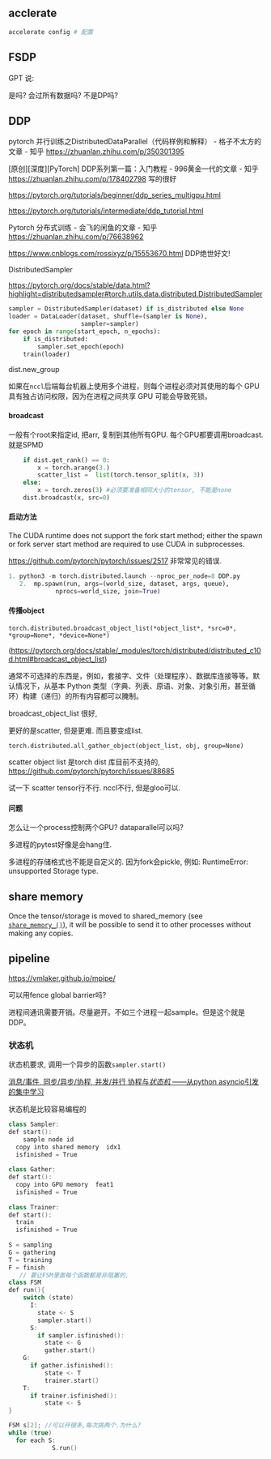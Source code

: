## acclerate

```bash
accelerate config # 配置
```



## FSDP



GPT 说:

是吗? 会过所有数据吗? 不是DP吗?







## DDP

pytorch 并行训练之DistributedDataParallel（代码样例和解释） - 格子不太方的文章 - 知乎 https://zhuanlan.zhihu.com/p/350301395

[原创][深度][PyTorch] DDP系列第一篇：入门教程 - 996黄金一代的文章 - 知乎 https://zhuanlan.zhihu.com/p/178402798 写的很好

https://pytorch.org/tutorials/beginner/ddp_series_multigpu.html

https://pytorch.org/tutorials/intermediate/ddp_tutorial.html

Pytorch 分布式训练 - 会飞的闲鱼的文章 - 知乎 https://zhuanlan.zhihu.com/p/76638962

https://www.cnblogs.com/rossixyz/p/15553670.html DDP绝世好文!

DistributedSampler

https://pytorch.org/docs/stable/data.html?highlight=distributedsampler#torch.utils.data.distributed.DistributedSampler

```python
sampler = DistributedSampler(dataset) if is_distributed else None
loader = DataLoader(dataset, shuffle=(sampler is None),
                    sampler=sampler)
for epoch in range(start_epoch, n_epochs):
    if is_distributed:
        sampler.set_epoch(epoch)
    train(loader)
```

dist.new_group

如果在`nccl`后端每台机器上使用多个进程，则每个进程必须对其使用的每个 GPU 具有独占访问权限，因为在进程之间共享 GPU 可能会导致死锁。

#### broadcast

一般有个root来指定id, 把arr, 复制到其他所有GPU. 每个GPU都要调用broadcast.就是SPMD

```python
    if dist.get_rank() == 0:
        x = torch.arange(3.) 
        scatter_list =  list(torch.tensor_split(x, 3))
    else:
        x = torch.zeros(3) #必须要准备相同大小的tensor, 不能是none
    dist.broadcast(x, src=0)
```



#### 启动方法

The CUDA runtime does not support the fork start method; either the spawn or fork server start method are required to use CUDA in subprocesses. 

https://github.com/pytorch/pytorch/issues/2517 非常常见的错误. 

```python
1. python3 -m torch.distributed.launch --nproc_per_node=8 DDP.py
   2.  mp.spawn(run, args=(world_size, dataset, args, queue),
             nprocs=world_size, join=True)
```

#### 传播object

`torch.distributed.broadcast_object_list(*object_list*, *src=0*, *group=None*, *device=None*)`

(https://pytorch.org/docs/stable/_modules/torch/distributed/distributed_c10d.html#broadcast_object_list)

通常不可选择的东西是，例如，套接字、文件（处理程序）、数据库连接等等。默认情况下，从基本 Python 类型（字典、列表、原语、对象、对象引用，甚至循环）构建（递归）的所有内容都可以腌制。

broadcast_object_list 很好, 

更好的是scatter, 但是更难. 而且要变成list. 

```
torch.distributed.all_gather_object(object_list, obj, group=None)
```

scatter object list 是torch dist 库目前不支持的,  https://github.com/pytorch/pytorch/issues/88685 

试一下 scatter tensor行不行.  nccl不行, 但是gloo可以. 

#### 问题

怎么让一个process控制两个GPU? dataparallel可以吗? 

多进程的pytest好像是会hang住. 

多进程的存储格式也不能是自定义的. 因为fork会pickle, 例如: RuntimeError: unsupported Storage type.

## share memory 

Once the tensor/storage is moved to shared_memory (see [`share_memory_()`](https://pytorch.org/docs/stable/generated/torch.Tensor.share_memory_.html#torch.Tensor.share_memory_)), it will be possible to send it to other processes without making any copies.

## pipeline

https://vmlaker.github.io/mpipe/



可以用fence  global barrier吗?

进程间通讯需要开销。尽量避开。不如三个进程一起sample。但是这个就是DDP。

### 状态机

状态机要求, 调用一个异步的函数`sampler.start()` 

[消息/事件, 同步/异步/协程, 并发/并行 协程与*状态机* ——从python asyncio引发的集中学习](https://zhuanlan.zhihu.com/p/31503184)

状态机是比较容易编程的

```cpp
class Sampler:
def start():
	sample node id
  copy into shared memory  idx1
  isfinished = True
    
class Gather:
def start():
  copy into GPU memory  feat1
  isfinished = True
    
class Trainer:
def start():
  train
  isfinished = True
    
S = sampling
G = gathering
T = training
F = finish
   // 要让FSM里面每个函数都是非阻塞的,
class FSM
def run(){
    switch (state)
      I:
        state <- S
        sampler.start()
      S:
        if sampler.isfinished():
          state <- G
          gather.start()
    G:
      if gather.isfinished():
          state <- T
          trainer.start()
    T:
      if trainer.isfinished():
          state <- S
}

FSM s[2]; //可以开很多,每次挑两个.为什么? 
while (true)
  for each S:
			S.run()

```


